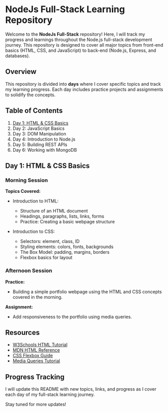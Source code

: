 # NodeJs Full-Stack Learning Repository

Welcome to the **NodeJs Full-Stack** repository! Here, I will track my progress and learnings throughout the Node.js full-stack development journey. This repository is designed to cover all major topics from front-end basics (HTML, CSS, and JavaScript) to back-end (Node.js, Express, and databases).

## Overview

This repository is divided into **days** where I cover specific topics and track my learning progress. Each day includes practice projects and assignments to solidify the concepts.

## Table of Contents

1. [Day 1: HTML &amp; CSS Basics](#day-1-html--css-basics)
2. Day 2: JavaScript Basics
3. Day 3: DOM Manipulation
4. Day 4: Introduction to Node.js
5. Day 5: Building REST APIs
6. Day 6: Working with MongoDB

## Day 1: HTML & CSS Basics

### Morning Session

**Topics Covered:**

- Introduction to HTML:

  - Structure of an HTML document
  - Headings, paragraphs, lists, links, forms
  - Practice: Creating a basic webpage structure
- Introduction to CSS:

  - Selectors: element, class, ID
  - Styling elements: colors, fonts, backgrounds
  - The Box Model: padding, margins, borders
  - Flexbox basics for layout

### Afternoon Session

**Practice:**

- Building a simple portfolio webpage using the HTML and CSS concepts covered in the morning.

**Assignment:**

- Add responsiveness to the portfolio using media queries.

## Resources

- [W3Schools HTML Tutorial](https://www.w3schools.com/html/)
- [MDN HTML Reference](https://developer.mozilla.org/en-US/docs/Web/HTML)
- [CSS Flexbox Guide](https://css-tricks.com/snippets/css/a-guide-to-flexbox/)
- [Media Queries Tutorial](https://css-tricks.com/css-media-queries/)

## Progress Tracking

I will update this README with new topics, links, and progress as I cover each day of my full-stack learning journey.

Stay tuned for more updates!
